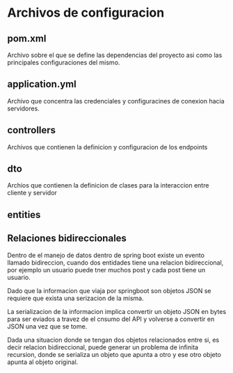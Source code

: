# Archivos de configuracion

## pom.xml

Archivo sobre el que se define las dependencias del proyecto asi como las principales configuraciones del mismo.  

## application.yml

Archivo que concentra las credenciales y configuracines de conexion hacia servidores.  

## controllers

Archivos que contienen la definicion y configuracion de los endpoints  

## dto

Archios que contienen la definicion de clases para la interaccion entre cliente y servidor  

## entities

## Relaciones bidireccionales

Dentro de el manejo de datos dentro de spring boot existe un evento llamado bidireccion, cuando dos entidades tiene una relacion bidireccional, por ejemplo un usuario puede tner muchos post y cada post tiene un usuario.  

Dado que la informacion que viaja por springboot son objetos JSON se requiere que exista una serizacion de la misma.  

La serializacion de la informacion implica convertir un objeto JSON en bytes para ser eviados a travez de el cnsumo del API y volverse a convertir en JSON una vez que se tome.  

Dada una situacion donde se tengan dos objetos relacionados entre si, es decir relacion bidireccional, puede generar un problema de infinita recursion, donde se serializa un objeto que apunta a otro y ese otro objeto apunta al objeto original.  
